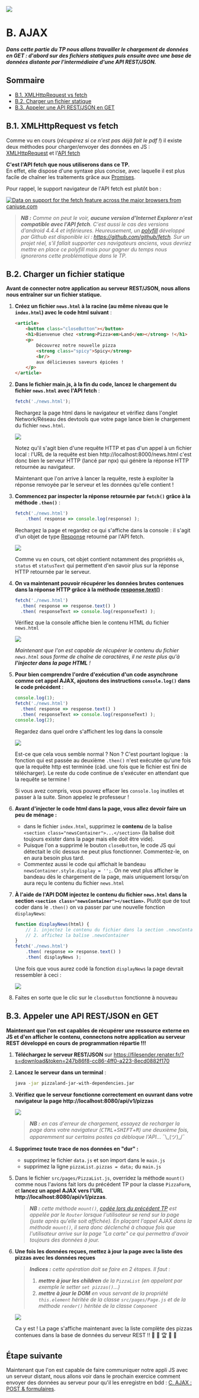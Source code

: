 <img src="images/readme/header-small.jpg" >

# B. AJAX <!-- omit in toc -->

_**Dans cette partie du TP nous allons travailler le chargement de données en GET : d'abord sur des fichiers statiques puis ensuite avec une base de données distante par l'intermédiaire d'une API REST/JSON.**_


## Sommaire <!-- omit in toc -->
- [B.1. XMLHttpRequest vs fetch](#b1-xmlhttprequest-vs-fetch)
- [B.2. Charger un fichier statique](#b2-charger-un-fichier-statique)
- [B.3. Appeler une API REST/JSON en GET](#b3-appeler-une-api-restjson-en-get)


## B.1. XMLHttpRequest vs fetch
Comme vu en cours (_récupérez si ce n'est pas déjà fait le pdf !_) il existe deux méthodes pour charger/envoyer des données en JS : [XMLHttpRequest](https://developer.mozilla.org/en-US/docs/Web/API/XMLHttpRequest) et l'[API fetch](https://developer.mozilla.org/en-US/docs/Web/API/Fetch_API/Using_Fetch)

**C'est l'API fetch que nous utiliserons dans ce TP.** \
En effet, elle dispose d'une syntaxe plus concise, avec laquelle il est plus facile de chaîner les traitements grâce aux [Promises](https://developer.mozilla.org/fr/docs/Web/JavaScript/Guide/Utiliser_les_promesses).

Pour rappel, le support navigateur de l'API fetch est plutôt bon :

<a href="http://caniuse.com/#feat=fetch">
	<picture>
		<source type="image/webp" srcset="https://caniuse.bitsofco.de/image/fetch.webp">
		<img src="https://caniuse.bitsofco.de/image/fetch.png" alt="Data on support for the fetch feature across the major browsers from caniuse.com">
	</picture>
</a>

> _**NB :** Comme on peut le voir, **aucune version d'Internet Explorer n'est compatible avec l'API fetch**. C'est aussi le cas des versions d'android 4.4.4 et inférieures. Heureusement, un [polyfill](https://fr.wikipedia.org/wiki/Polyfill) développé par Github est disponible ici : https://github.com/github/fetch. Sur un projet réel, s'il fallait supporter ces navigateurs anciens, vous devriez mettre en place ce polyfill mais pour gagner du temps nous ignorerons cette problématique dans le TP._


## B.2. Charger un fichier statique
**Avant de connecter notre application au serveur REST/JSON, nous allons nous entraîner sur un fichier statique.**

1. **Créez un fichier `news.html` à la racine (au même niveau que le `index.html`) avec le code html suivant** :
	```html
	<article>
		<button class="closeButton"></button>
		<h1>Bienvenue chez <strong>Pizza<em>Land</em></strong> !</h1>
		<p>
			Découvrez notre nouvelle pizza
			<strong class="spicy">Spicy</strong>
			<br/>
			aux délicieuses saveurs épicées !
		</p>
	</article>
	```
2. **Dans le fichier main.js, à la fin du code, lancez le chargement du fichier `news.html` avec l'API fetch** :
	```js
	fetch('./news.html');
	```

	Rechargez la page html dans le navigateur et vérifiez dans l'onglet Network/Réseau des devtools que votre page lance bien le chargement du fichier `news.html`.

	<img src="images/readme/ajax-news-html-network.jpg" />

	Notez qu'il s'agit bien d'une requête HTTP et pas d'un appel à un fichier local : l'URL de la requête est bien http://localhost:8000/news.html c'est donc bien le serveur HTTP (lancé par npx) qui génère la réponse HTTP retournée au navigateur.

	Maintenant que l'on arrive à lancer la requête, reste à exploiter la réponse renvoyée par le serveur et les données qu'elle contient !

3. **Commencez par inspecter la réponse retournée par `fetch()` grâce à la méthode `.then()`** :
	```js
	fetch('./news.html')
		.then( response => console.log(response) );
	```

	Rechargez la page et regardez ce qui s'affiche dans la console : il s'agit d'un objet de type [Response](https://developer.mozilla.org/en-US/docs/Web/API/Response) retourné par l'API fetch.

	<img src="images/readme/ajax-news-response.png" />

	Comme vu en cours, cet objet contient notamment des propriétés `ok`, `status` et `statusText` qui permettent d'en savoir plus sur la réponse HTTP retournée par le serveur.

4. **On va maintenant pouvoir récupérer les données brutes contenues dans la réponse HTTP grâce à la méthode [response.text()](https://developer.mozilla.org/en-US/docs/Web/API/Body/text)** :
	```js
	fetch('./news.html')
	  .then( response => response.text() )
	  .then( responseText => console.log(responseText) );
	```
	Vérifiez que la console affiche bien le contenu HTML du fichier `news.html`

	<img src="images/readme/ajax-news-html-console.png">

	*Maintenant que l'on est capable de récupérer le contenu du fichier `news.html` sous forme de chaîne de caractères, il ne reste plus qu'à **l'injecter dans la page HTML** !*

5. **Pour bien comprendre l'ordre d'exécution d'un code asynchrone comme cet appel AJAX, ajoutons des instructions `console.log()` dans le code précédent** :
	```js
	console.log(1);
	fetch('./news.html')
	  .then( response => response.text() )
	  .then( responseText => console.log(responseText) );
	console.log(2);
	```
    Regardez dans quel ordre s'affichent les log dans la console

	<img src="images/readme/ajax-news-html-console2.png">

	Est-ce que cela vous semble normal ? Non ? C'est pourtant logique : la fonction qui est passée au deuxième `.then()` n'est exécutée qu'une fois que la requête http est terminée (càd. une fois que le fichier est fini de télécharger). Le reste du code continue de s'exécuter en attendant que la requête se termine !

	Si vous avez compris, vous pouvez effacer les `console.log` inutiles et passer à la suite. Sinon appelez le professeur !

6. **Avant d'injecter le code html dans la page, vous allez devoir faire un peu de ménage :**
	- dans le fichier `index.html`, supprimez le **contenu** de la balise `<section class="newsContainer">...</section>` (la balise doit toujours exister dans la page mais elle doit être vide).
	- Puisque l'on a supprimé le bouton `closeButton`, le code JS qui détectait le clic dessus ne peut plus fonctionner. Commentez-le, on en aura besoin plus tard.
	- Commentez aussi le code qui affichait le bandeau `newsContainer.style.display = '';`. On ne veut plus afficher le bandeau dès le chargement de la page, mais uniquement lorsqu'on aura reçu le contenu du fichier `news.html`

1. **À l'aide de l'API DOM injectez le contenu du fichier `news.html` dans la section `<section class="newsContainer"></section>`.** Plutôt que de tout coder dans le `.then()` on va passer par une nouvelle fonction `displayNews`:
	```js
	function displayNews(html) {
		// 1. injectez le contenu du fichier dans la section .newsContainer
		// 2. affichez la balise .newsContainer
	}
    fetch('./news.html')
	    .then( response => response.text() )
	    .then( displayNews );
	```
	Une fois que vous aurez codé la fonction `displayNews` la page devrait ressembler à ceci :

	<img src="images/readme/ajax-news-innerhtml.png">

8. Faites en sorte que le clic sur le `closeButton` fonctionne à nouveau

## B.3. Appeler une API REST/JSON en GET
**Maintenant que l'on est capables de récupérer une ressource externe en JS et d'en afficher le contenu, connectons notre application au serveur REST développé en cours de programmation répartie !!!**

1. **Téléchargez le serveur REST/JSON** sur https://filesender.renater.fr/?s=download&token=247b86f8-cc86-4ff0-a223-8ecd0882f170
2. **Lancez le serveur dans un terminal** :
	```bash
	java -jar pizzaland-jar-with-dependencies.jar
	```
3. **Vérifiez que le serveur fonctionne correctement en ouvrant dans votre navigateur la page http://localhost:8080/api/v1/pizzas**

	<img src="images/readme/pizzaland-server-get-pizzas.png" >

	> _**NB :** en cas d'erreur de chargement, essayez de recharger la page dans votre navigateur (<kbd>CTRL</kbd>+<kbd>SHIFT</kbd>+<kbd>R</kbd>) une deuxième fois, apparemment sur certains postes ça débloque l'API..._ ¯\\\_(ツ)\_/¯

1. **Supprimez toute trace de nos données en "dur" :**
	- supprimez le fichier `data.js` et son import dans le `main.js`
	- supprimez la ligne `pizzaList.pizzas = data;` du `main.js`

2. Dans le fichier `src/pages/PizzaList.js`, overridez la méthode `mount()` comme nous l'avions fait lors du précédent TP pour la classe `PizzaForm`, et **lancez un appel AJAX vers l'URL http://localhost:8080/api/v1/pizzas**.

	> _**NB :** cette méthode `mount()`, [codée lors du précédent TP](https://gitlab.univ-lille.fr/js/tp3/-/blob/master/D-formulaires.md#d2-pr%C3%A9paratifs-la-classe-page) est appelée par le `Router` lorsque l'utilisateur se rend sur la page (juste après qu'elle soit affichée). En plaçant l'appel AJAX dans la méthode `mount()`, il sera donc déclenché à chaque fois que l'utilisateur arrive sur la page "La carte" ce qui permettra d'avoir toujours des données à jour._

3. **Une fois les données reçues, mettez à jour la page avec la liste des pizzas avec les données reçues**

	> _**Indices :** cette opération doit se faire en 2 étapes. Il faut :_
	> 1. _**mettre à jour les children** de la `PizzaList` (en appelant par exemple le setter `set pizzas()`...)_
	> 2. _**mettre à jour le DOM** en vous servant de la propriété `this.element` héritée de la classe `src/pages/Page.js` et de la méthode `render()` héritée de  la classe `Component`_

	<img src="images/readme/ajax-get-pizzas-innerhtml.jpg">

	Ca y est ! La page s'affiche maintenant avec la liste complète des pizzas contenues dans la base de données du serveur REST !! :metal: :tada: :trophy: :pizza: :beers:

## Étape suivante  <!-- omit in toc -->
Maintenant que l'on est capable de faire communiquer notre appli JS avec un serveur distant, nous allons voir dans le prochain exercice comment envoyer des données au serveur pour qu'il les enregistre en bdd : [C. AJAX : POST & formulaires](C-post.md).